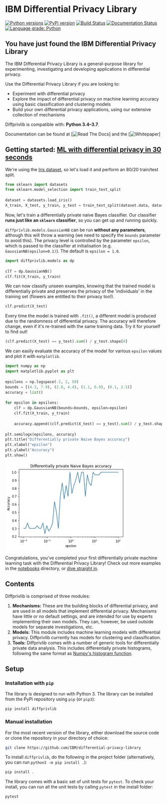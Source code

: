 # IBM Differential Privacy Library

[![Python versions](https://img.shields.io/pypi/pyversions/diffprivlib.svg)](https://pypi.org/project/diffprivlib/) [![PyPi version](https://img.shields.io/pypi/v/diffprivlib.svg)](https://pypi.org/project/diffprivlib/) [![Build Status](https://travis-ci.org/IBM/differential-privacy-library.svg?branch=master)](https://travis-ci.org/IBM/differential-privacy-library) [![Documentation Status](https://readthedocs.org/projects/diffprivlib/badge/?version=latest)](https://diffprivlib.readthedocs.io/en/latest/?badge=latest) [![Language grade: Python](https://img.shields.io/lgtm/grade/python/g/IBM/differential-privacy-library.svg?logo=lgtm&logoWidth=18)](https://lgtm.com/projects/g/IBM/differential-privacy-library/context:python)

## You have just found the IBM Differential Privacy Library

The IBM Differential Privacy Library is a general-purpose library for experimenting, investigating and developing applications in differential privacy.

Use the Differential Privacy Library if you are looking to:

- Experiment with differential privacy
- Explore the impact of differential privacy on machine learning accuracy using basic classification and clustering models 
- Build your own differential privacy applications, using our extensive collection of mechanisms

Diffprivlib is compatible with: __Python 3.4–3.7__.

Documentation can be found at [![Read The Docs](https://diffprivlib.readthedocs.io/en/latest/)] and the [![Whitepaper](https://www.researchgate.net/publication/334248490_Diffprivlib_The_IBM_Differential_Privacy_Library)]

## Getting started: [ML with differential privacy in 30 seconds](https://github.com/IBM/differential-privacy-library/blob/master/notebooks/30seconds.ipynb)
We're using the [Iris dataset](https://archive.ics.uci.edu/ml/datasets/iris), so let's load it and perform an 80/20 train/test split.

```python
from sklearn import datasets
from sklearn.model_selection import train_test_split

dataset = datasets.load_iris()
X_train, X_test, y_train, y_test = train_test_split(dataset.data, dataset.target, test_size=0.2)
```

Now, let's train a differentially private naive Bayes classifier. Our classifier __runs just like an `sklearn` classifier__, so you can get up and running quickly.

`diffprivlib.models.GaussianNB` can be run __without any parameters__, although this will throw a warning (we need to specify the `bounds` parameter to avoid this). The privacy level is controlled by the parameter `epsilon`, which is passed to the classifier at initialisation (e.g. `GaussianNB(epsilon=0.1)`). The default is `epsilon = 1.0`.

```python
import diffprivlib.models as dp

clf = dp.GaussianNB()
clf.fit(X_train, y_train)
```

We can now classify unseen examples, knowing that the trained model is differentially private and preserves the privacy of the 'individuals' in the training set (flowers are entitled to their privacy too!).

```python
clf.predict(X_test)
```

Every time the model is trained with `.fit()`, a different model is produced due to the randomness of differential privacy. The accuracy will therefore change, even if it's re-trained with the same training data. Try it for yourself to find out!

```python
(clf.predict(X_test) == y_test).sum() / y_test.shape[0]
```

We can easily evaluate the accuracy of the model for various `epsilon` values and plot it with `matplotlib`.

```python
import numpy as np
import matplotlib.pyplot as plt

epsilons = np.logspace(-2, 2, 50)
bounds = [(4.3, 7.9), (2.0, 4.4), (1.1, 6.9), (0.1, 2.5)]
accuracy = list()

for epsilon in epsilons:
    clf = dp.GaussianNB(bounds=bounds, epsilon=epsilon)
    clf.fit(X_train, y_train)
    
    accuracy.append((clf.predict(X_test) == y_test).sum() / y_test.shape[0])

plt.semilogx(epsilons, accuracy)
plt.title("Differentially private Naive Bayes accuracy")
plt.xlabel("epsilon")
plt.ylabel("Accuracy")
plt.show()
```

![Differentially private naive Bayes](https://github.com/IBM/differential-privacy-library/raw/master/notebooks/30seconds.png)

Congratulations, you've completed your first differentially private machine learning task with the Differential Privacy Library!  Check out more examples in the [notebooks](https://github.com/IBM/differential-privacy-library/blob/master/notebooks/) directory, or [dive straight in](https://github.com/IBM/differential-privacy-library/blob/master/diffprivlib/).

## Contents

Diffprivlib is comprised of three modules:
1. __Mechanisms:__ These are the building blocks of differential privacy, and are used in all models that implement differential privacy. Mechanisms have little or no default settings, and are intended for use by experts implementing their own models. They can, however, be used outside models for separate investigations, etc.
1. __Models:__ This module includes machine learning models with differential privacy. Diffprivlib currently has models for clustering and classification.
1. __Tools:__ Diffprivlib comes with a number of generic tools for differentially private data analysis. This includes differentially private histograms, following the same format as [Numpy's histogram function](https://docs.scipy.org/doc/numpy/reference/generated/numpy.histogram.html).


## Setup

### Installation with `pip`

The library is designed to run with Python 3.
The library can be installed from the PyPi repository using `pip` (or `pip3`):

```bash
pip install diffprivlib
```

### Manual installation

For the most recent version of the library, either download the source code or clone the repository in your directory of choice:

```bash
git clone https://github.com/IBM/differential-privacy-library
```

To install `diffprivlib`, do the following in the project folder (alternatively, you can run `python3 -m pip install .`):
```bash
pip install .
```

The library comes with a basic set of unit tests for `pytest`. To check your install, you can run all the unit tests by calling `pytest` in the install folder:

```bash
pytest
```
